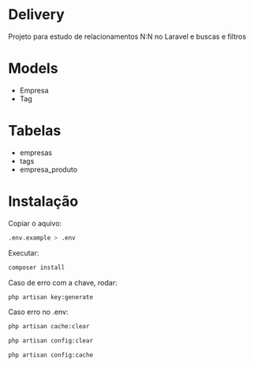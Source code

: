 # Delivery
Projeto para estudo de relacionamentos N:N no Laravel e buscas e filtros

# Models
- Empresa
- Tag

# Tabelas
- empresas
- tags
- empresa_produto

# Instalação
Copiar o aquivo:
```bash
.env.example > .env
```

Executar:
```bash
composer install
```

Caso de erro com a chave, rodar:
```bash
php artisan key:generate
```

Caso erro no .env:
```bash
php artisan cache:clear
```
```bash
php artisan config:clear
```

```bash
php artisan config:cache
```